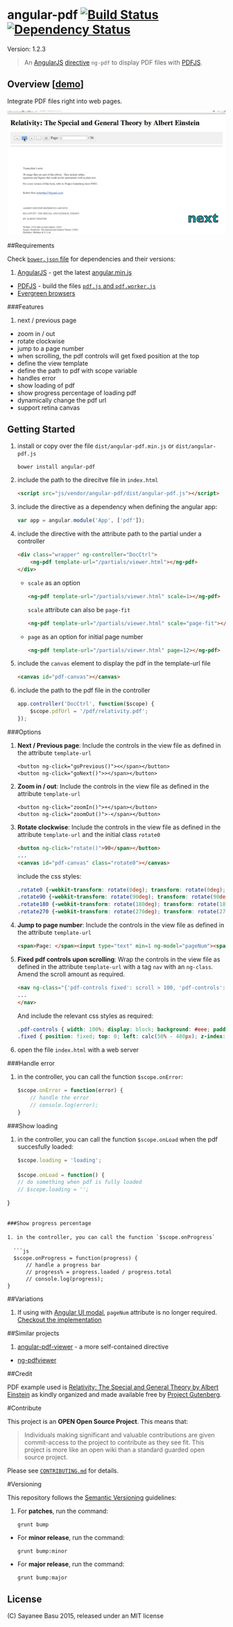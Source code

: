 # angular-pdf [![Build Status](https://travis-ci.org/sayanee/angularjs-pdf.png)](https://travis-ci.org/sayanee/angularjs-pdf) [![Dependency Status](https://gemnasium.com/sayanee/angularjs-pdf.png)](https://gemnasium.com/sayanee/angularjs-pdf)

Version: 1.2.3

>An [AngularJS](http://angularjs.org/) [directive](http://docs.angularjs.org/guide/directive) `ng-pdf` to display PDF files with [PDFJS](http://mozilla.github.io/pdf.js/).

## Overview [[demo](http://sayan.ee/angularjs-pdf/)]

Integrate PDF files right into web pages.

![Angular PDF](ng-pdf.gif)

##Requirements

Check [`bower.json` file](https://github.com/sayanee/angularjs-pdf/blob/master/bower.json) for dependencies and their versions:

1. [AngularJS](http://angularjs.org/) - get the latest [angular.min.js](https://developers.google.com/speed/libraries/devguide#angularjs)
- [PDFJS](http://mozilla.github.io/pdf.js/) - build the files [`pdf.js` and `pdf.worker.js`](https://github.com/mozilla/pdf.js#building-pdfjs)
- [Evergreen browsers](https://github.com/mozilla/pdf.js/wiki/Frequently-Asked-Questions#what-browsers-are-supported)

###Features

1. next / previous page
- zoom in / out
- rotate clockwise
- jump to a page number
- when scrolling, the pdf controls will get fixed position at the top
- define the view template
- define the path to pdf with scope variable
- handles error
- show loading of pdf
- show progress percentage of loading pdf
- dynamically change the pdf url
- support retina canvas

## Getting Started

1. install or copy over the file `dist/angular-pdf.min.js` or `dist/angular-pdf.js`

    ```shell
    bower install angular-pdf
    ```
1. include the path to the direcitve file in `index.html`

    ```html
    <script src="js/vendor/angular-pdf/dist/angular-pdf.js"></script>
    ```

1. include the directive as a dependency when defining the angular app:

    ```js
    var app = angular.module('App', ['pdf']);
    ```
1. include the directive with the attribute path to the partial under a controller

    ```html
    <div class="wrapper" ng-controller="DocCtrl">
        <ng-pdf template-url="/partials/viewer.html"></ng-pdf>
    </div>
    ```
    - `scale` as an option

        ```html
        <ng-pdf template-url="/partials/viewer.html" scale=1></ng-pdf>
        ```

        `scale` attribute can also be `page-fit`

        ```html
        <ng-pdf template-url="/partials/viewer.html" scale="page-fit"></ng-pdf>
        ```
    - `page` as an option for initial page number

        ```html
        <ng-pdf template-url="/partials/viewer.html" page=12></ng-pdf>
        ```

1. include the `canvas` element to display the pdf in the template-url file

    ```html
    <canvas id="pdf-canvas"></canvas>
    ```
1. include the path to the pdf file in the controller

    ```js
    app.controller('DocCtrl', function($scope) {
        $scope.pdfUrl = '/pdf/relativity.pdf';
    });
    ```

###Options

1. **Next / Previous page**: Include the controls in the view file as defined in the attribute `template-url`

    ```
    <button ng-click="goPrevious()"><</span></button>
    <button ng-click="goNext()">></span></button>
    ```
1. **Zoom in / out**: Include the controls in the view file as defined in the attribute `template-url`

    ```
    <button ng-click="zoomIn()">+</span></button>
    <button ng-click="zoomOut()">-</span></button>
    ```
1. **Rotate clockwise**: Include the controls in the view file as defined in the attribute `template-url` and the initial class `rotate0`

    ```html
    <button ng-click="rotate()">90</span></button>
    ...
    <canvas id="pdf-canvas" class="rotate0"></canvas>
    ```

    include the css styles:

    ```css
    .rotate0 {-webkit-transform: rotate(0deg); transform: rotate(0deg); }
    .rotate90 {-webkit-transform: rotate(90deg); transform: rotate(90deg); }
    .rotate180 {-webkit-transform: rotate(180deg); transform: rotate(180deg); }
    .rotate270 {-webkit-transform: rotate(270deg); transform: rotate(270deg); }
    ```
1. **Jump to page number**: Include the controls in the view file as defined in the attribute `template-url`

    ```html
    <span>Page: </span><input type="text" min=1 ng-model="pageNum"><span> / {{pageCount}}</span>
    ```
1. **Fixed pdf controls upon scrolling**: Wrap the controls in the view file as defined in the attribute `template-url` with a tag `nav` with an `ng-class`. Amend the scroll amount as required.

    ```html
    <nav ng-class="{'pdf-controls fixed': scroll > 100, 'pdf-controls': scroll <= 100}">
    ...
    </nav>
    ```

    And include the relevant css styles as required:

    ```css
    .pdf-controls { width: 100%; display: block; background: #eee; padding: 1em;}
    .fixed { position: fixed; top: 0; left: calc(50% - 480px); z-index: 100; width: 100%; padding: 1em; background: rgba(238, 238, 238,.9); width: 960px; }
    ```
1. open the file `index.html` with a web server

###Handle error

1. in the controller, you can call the function `$scope.onError`:

	```js
	$scope.onError = function(error) {
    	// handle the error
    	// console.log(error);
  	}
	```

###Show loading

1. in the controller, you can call the function `$scope.onLoad` when the pdf succesfully loaded:

	```js
	$scope.loading = 'loading';

	$scope.onLoad = function() {
    // do something when pdf is fully loaded
    // $scope.loading = '';
  }
  ```

###Show progress percentage

1. in the controller, you can call the function `$scope.onProgress`

	```js
	$scope.onProgress = function(progress) {
		// handle a progress bar
    	// progress% = progress.loaded / progress.total
    	// console.log(progress);
  }
  ```



##Variations

1. If using with [Angular UI modal](http://angular-ui.github.io/bootstrap/#/modal), `pageNum` attribute is no longer required. [Checkout the implementation](https://github.com/sayanee/angularjs-pdf/issues/12)


##Similar projects

1. [angular-pdf-viewer](https://github.com/winkerVSbecks/angular-pdf-viewer) - a more self-contained directive
- [ng-pdfviewer](https://github.com/akrennmair/ng-pdfviewer)


##Credit

PDF example used is [Relativity: The Special and General Theory by Albert Einstein](http://www.gutenberg.org/ebooks/30155) as kindly organized and made available free by [Project Gutenberg](http://www.gutenberg.org/wiki/Main_Page).

#Contribute

This project is an **OPEN Open Source Project**. This means that:

> Individuals making significant and valuable contributions are given commit-access to the project to contribute as they see fit. This project is more like an open wiki than a standard guarded open source project.

Please see [`CONTRIBUTING.md`](CONTRIBUTING.md) for details.

#Versioning

This repository follows the [Semantic Versioning](http://semver.org/) guidelines:

1. For **patches**, run the command:

	```
	grunt bump
	```
- For **minor release**, run the command:

	```
	grunt bump:minor
	```
- For **major release**, run the command:

	```
	grunt bump:major
	```

## License

(C) Sayanee Basu 2015, released under an MIT license
